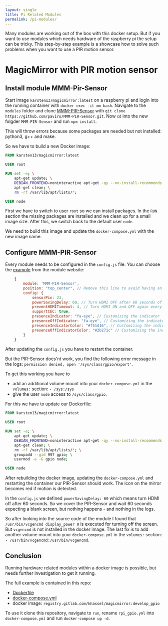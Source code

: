 ```yaml
---
layout: single
title: Pi Related Modules
permalink: /pi-modules/
---
```


Many modules are working out of the box with this docker setup. But if you want to use modules which needs hardware of the raspberry pi the setup can be tricky. This step-by-step example is a showcase how to solve such problems when you want to use a PIR motion sensor.

# MagicMirror with PIR motion sensor

## Install module MMM-Pir-Sensor

Start image `karsten13/magicmirror:latest` on a raspberry pi and login into the running container with `docker exec -it mm bash`. Navigate to the `modules` folder and clone [MMM-PIR-Sensor](https://github.com/paviro/MMM-PIR-Sensor) with `git clone https://github.com/paviro/MMM-PIR-Sensor.git`. Now `cd` into the new folgder `MMM-PIR-Sensor` and run `npm install`.

This will throw errors because some packages are needed but not installed: python3, g++ and make.

So we have to build a new Docker image:

```Dockerfile
FROM karsten13/magicmirror:latest

USER root

RUN set -e; \
    apt-get update; \
    DEBIAN_FRONTEND=noninteractive apt-get -qy --no-install-recommends install python3 g++ make; \
    apt-get clean; \
    rm -rf /var/lib/apt/lists/*;

USER node
```

First we have to switch to user `root` so we can install packages. In the `RUN` section the missing packages are installed and we clean up for a small image size. After this, we switch back to the default user `node`.

We need to build this image and update the `docker-compose.yml` with the new image name.

## Configure MMM-PIR-Sensor

Every module needs to be configured in the `config.js` file. You can choose the [example](https://github.com/paviro/MMM-PIR-Sensor#example) from the module website:

```javascript
	{
		module: 'MMM-PIR-Sensor', 
		position: "top_center", // Remove this line to avoid having an visible indicator
		config: {
			sensorPin: 23,
			powerSavingDelay: 60, // Turn HDMI OFF after 60 seconds of no motion, until motion is detected again
			preventHDMITimeout: 4, // Turn HDMI ON and OFF again every 4 minutes when power saving, to avoid LCD/TV timeout
			supportCEC: true, 
			presenceIndicator: "fa-eye", // Customizing the indicator
			presenceOffIndicator: "fa-eye", // Customizing the indicator
			presenceIndicatorColor: "#f51d16", // Customizing the indicator
			presenceOffIndicatorColor: "#2b271c" // Customizing the indicator
		}
	}
```

After updating the `config.js` you have to restart the container.

But the PIR-Sensor does'nt work, you find the following error message in the logs: `permission denied, open '/sys/class/gpio/export'`.

To get this working you have to
- add an additional volume mount into your `docker-compose.yml` in the `volumes:` section: `- /sys:/sys`
- give the user `node` access to `/sys/class/gpio`.

For this we have to update our Dockerfile:

```Dockerfile
FROM karsten13/magicmirror:latest

USER root

RUN set -e; \
    apt-get update; \
    DEBIAN_FRONTEND=noninteractive apt-get -qy --no-install-recommends install python3 g++ make; \
    apt-get clean; \
    rm -rf /var/lib/apt/lists/*; \
    groupadd --gid 997 gpio; \
    usermod -a -G gpio node;

USER node
```

After rebuilding the docker image, updating the `docker-compose.yml` and restarting the container our PIR-Sensor should work. The icon on the mirror becomes red if motion is detected.

In the `config.js` we defined `powerSavingDelay: 60` which means turn HDMI off after 60 seconds. So we cover the PIR-Sensor and wait 60 seconds expecting a blank screen, but nothing happens - and nothing in the logs.

So after looking into the source code of the module I found that `/usr/bin/vcgencmd display_power 0` is executed for turning off the screen. But `vcgencmd` is not installed in the docker image. The last fix is to add another volume mount into your `docker-compose.yml` in the `volumes:` section: `- /usr/bin/vcgencmd:/usr/bin/vcgencmd`.

## Conclusion

Running hardware related modules within a docker image is possible, but needs further investigation to get it running.

The full example is contained in this repo:
- [Dockerfile](https://gitlab.com/khassel/magicmirror/-/blob/master/build/Dockerfile-gpio)
- [docker-compose.yml](https://gitlab.com/khassel/magicmirror/-/blob/master/run/rpi_gpio.yml)
- docker image: `registry.gitlab.com/khassel/magicmirror:develop_gpio`

To use it clone this repository, navigate to `run`, rename `rpi_gpio.yml` into `docker-compose.yml` and run `docker-compose up -d`.